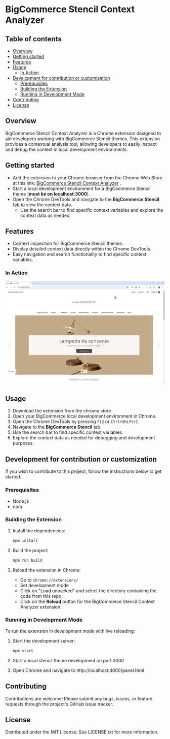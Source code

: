 # BigCommerce Stencil Context Analyzer

## Table of contents

- [Overview](#overview)
- [Getting started](#getting-strted)
- [Features](#features)
- [Usage](#usage)
  - [In Action](#in-action)
- [Development for contribution or customization](#development-for-contribution-or-customization)
  - [Prerequisites](#prerequisites)
  - [Building the Extension](#building-the-extension)
  - [Running in Development Mode](#running-in-development-mode)
- [Contributing](#contributing)
- [License](#license)

## Overview

BigCommerce Stencil Context Analyzer is a Chrome extension designed to aid developers working with BigCommerce Stencil themes.
This extension provides a contextual analysis tool, allowing developers to easily inspect and debug the context in local development environments.

## Getting started

- Add the extension to your Chrome browser from the Chrome Web Store at this link: [BigCommerce Stencil Context Analyzer](https://chromewebstore.google.com/detail/bigcommerce-debug-extensi/anodmbnkfihdenokbndlbfppoojmfcgp) .
- Start a local development environment for a BigCommerce Stencil theme (**must be on localhost:3000**).
- Open the Chrome DevTools and navigate to the **BigCommerce Stencil** tab to view the context data.
  - Use the search bar to find specific context variables and explore the context data as needed.

## Features

- Context inspection for BigCommerce Stencil themes.
- Display detailed context data directly within the Chrome DevTools.
- Easy navigation and search functionality to find specific context variables.

### In Action

![in action](https://github.com/phoenix128/bigcommerce-stencil-chrome/blob/main/doc-files/action.gif?raw=true)

## Usage

1. Download the extension from the chrome store
2. Open your BigCommerce local development environment in Chrome.
3. Open the Chrome DevTools by pressing `F12` or `Ctrl+Shift+I`.
4. Navigate to the **BigCommerce Stencil** tab.
5. Use the search bar to find specific context variables.
6. Explore the context data as needed for debugging and development purposes.

## Development for contribution or customization

If you wish to contribute to this project, follow the instructions below to get started.

### Prerequisites

- Node.js
- npm

### Building the Extension

1. Install the dependencies:
    ```sh
    npm install
    ```

2. Build the project:
    ```sh
    npm run build
    ```

3. Reload the extension in Chrome:
    - Go to `chrome://extensions/`
    - Set development mode
    - Click on "Load unpacked" and select the directory containing the code from this repo
    - Click on the **Reload** button for the BigCommerce Stencil Context Analyzer extension.

### Running in Development Mode

To run the extension in development mode with live reloading:

1. Start the development server:
    ```sh
    npm start
    ```

2. Start a local stencil theme development on port 3000
3. Open Chrome and navigate to http://localhost:4000/panel.html

## Contributing

Contributions are welcome! Please submit any bugs, issues, or feature requests through the project's GitHub issue tracker.

## License

Distributed under the MIT License. See LICENSE.txt for more information.


